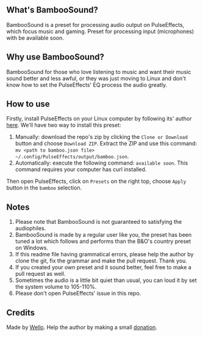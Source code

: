 ## What's BambooSound?
BambooSound is a preset for processing audio output on PulseEffects, which focus music and gaming.
Preset for processing input (microphones) with be available soon.
## Why use BambooSound?
BambooSound for those who love listening to music and want their music sound better and less awful, or they was just moving to Linux and don't know how to set the PulseEffects' EQ process the audio greatly.
## How to use
Firstly, install PulseEffects on your Linux computer by following its' author [here](https://github.com/wwmm/pulseeffects/#installation). We'll have two way to install this preset:

 1. Manually: download the repo's zip by clicking the `Clone or Download` button and choose `Download ZIP`. Extract the ZIP and use this command: `mv <path to bamboo.json file> ~/.config/PulseEffects/output/bamboo.json`.
 2. Automatically: execute the following command: `available soon`. This command requires your computer has curl installed.

Then open PulseEffects, click on `Presets` on the right top, choose `Apply` button in the `bamboo` selection.
 ## Notes
1. Please note that BambooSound is not guaranteed to satisfying the audiophiles.
2. BambooSound is made by a regular user like you, the preset has been tuned a lot which follows and performs than the B&O's country preset on Windows.
3. If this readme file having grammatical errors, please help the author by clone the git, fix the grammar and make the pull request. Thank you.
4. If you created your own preset and it sound better, feel free to make a pull request as well.
5. Sometimes the audio is a little bit quiet than usual, you can loud it by set the system volume to 105-110%.
6. Please don't open PulseEffects' issue in this repo.
## Credits
Made by [Wello](https://github.com/wello6143). Help the author by making a small [donation](https://paypal.me/wello6143).